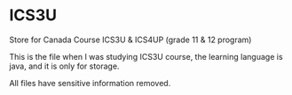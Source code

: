 # ICS3U

 Store for Canada Course ICS3U & ICS4UP (grade 11 & 12 program)

This is the file when I was studying ICS3U course, the learning language is java, and it is only for storage.

All files have sensitive information removed.